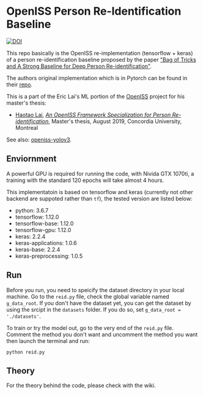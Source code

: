 # OpenISS Person Re-Identification Baseline
[![DOI](https://zenodo.org/badge/doi/10.5281/zenodo.5042265.svg)](https://doi.org/10.5281/zenodo.5042265)

This repo basically is the OpenISS re-implementation (tensorflow + keras) of a person
re-identification baseline proposed by the paper
["Bag of Tricks and A Strong Baseline for Deep Person Re-identification"](https://arxiv.org/abs/1903.07071).

The authors original implementation which is in Pytorch can be found in their
[repo](https://github.com/michuanhaohao/reid-strong-baseline).

This is a part of the Eric Lai's ML portion of the [OpenISS](https://github.com/OpenISS/OpenISS) project for his
master's thesis:

* [Haotao Lai](https://github.com/laihaotao), [*An OpenISS Framework Specialization for Person Re-identification*](https://spectrum.library.concordia.ca/985788/), Master's thesis, August 2019, Concordia University, Montreal

See also: [openiss-yolov3](https://github.com/OpenISS/openiss-yolov3).

## Enviornment

A powerful GPU is required for running the code, with Nivida GTX 1070ti, a training with the standard 120 epochs
will take almost 4 hours.

This implementatoin is based on tensorflow and keras (currently not other backend are suppoted rather
than `tf`), the tested version are listed below:

- python:               3.6.7
- tensorflow:           1.12.0
- tensorflow-base:      1.12.0
- tensorflow-gpu:       1.12.0
- keras:                2.2.4
- keras-applications:   1.0.6
- keras-base:           2.2.4
- keras-preprocessing:  1.0.5

## Run

Before you run, you need to speicify the dataset directory in your local machine. Go to the `reid.py` file,
check the global variable named `g_data_root`. If you don't have the dataset yet, you can get the dataset by
using the srcipt in the `datasets` folder. If you do so, set `g_data_root = './datasets'`.

To train or try the model out, go to the very end of the `reid.py` file. Comment the method you don't want
and uncomment the method you want then launch the terminal and run:

```
python reid.py
```

## Theory

For the theory behind the code, please check with the wiki.
